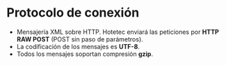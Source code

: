 # Protocolo de conexión

- Mensajería XML sobre HTTP. Hotetec enviará las peticiones por <b>HTTP RAW POST</b> (POST sin paso de parámetros).
- La codificación de los mensajes es <b>UTF-8</b>.
- Todos los mensajes soportan compresión <b>gzip</b>. 

